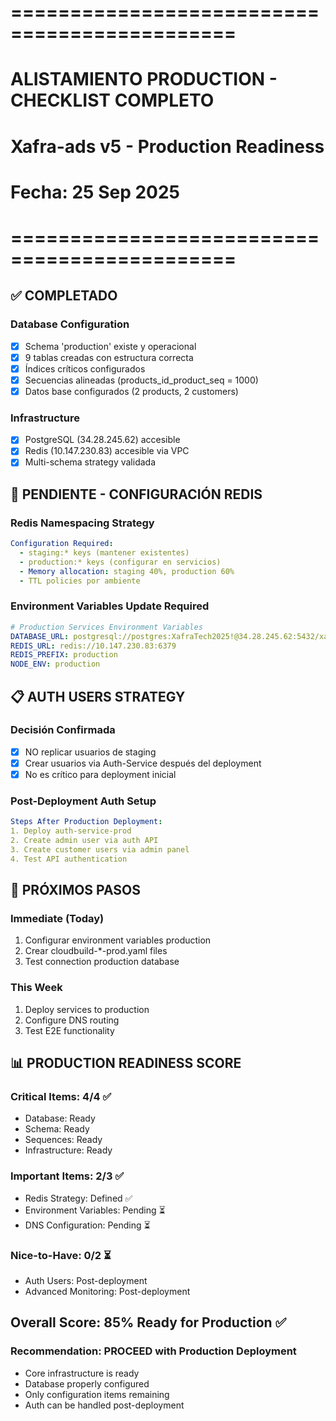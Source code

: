 # =============================================
# ALISTAMIENTO PRODUCTION - CHECKLIST COMPLETO
# Xafra-ads v5 - Production Readiness
# Fecha: 25 Sep 2025
# =============================================

## ✅ COMPLETADO

### Database Configuration
- [x] Schema 'production' existe y operacional
- [x] 9 tablas creadas con estructura correcta
- [x] Índices críticos configurados
- [x] Secuencias alineadas (products_id_product_seq = 1000)
- [x] Datos base configurados (2 products, 2 customers)

### Infrastructure
- [x] PostgreSQL (34.28.245.62) accesible
- [x] Redis (10.147.230.83) accesible via VPC
- [x] Multi-schema strategy validada

## 🔄 PENDIENTE - CONFIGURACIÓN REDIS

### Redis Namespacing Strategy
```yaml
Configuration Required:
  - staging:* keys (mantener existentes)
  - production:* keys (configurar en servicios)
  - Memory allocation: staging 40%, production 60%
  - TTL policies por ambiente
```

### Environment Variables Update Required
```yaml
# Production Services Environment Variables
DATABASE_URL: postgresql://postgres:XafraTech2025!@34.28.245.62:5432/xafra-ads?schema=production
REDIS_URL: redis://10.147.230.83:6379
REDIS_PREFIX: production
NODE_ENV: production
```

## 📋 AUTH USERS STRATEGY

### Decisión Confirmada
- [x] NO replicar usuarios de staging
- [x] Crear usuarios via Auth-Service después del deployment
- [x] No es crítico para deployment inicial

### Post-Deployment Auth Setup
```yaml
Steps After Production Deployment:
1. Deploy auth-service-prod
2. Create admin user via auth API
3. Create customer users via admin panel
4. Test API authentication
```

## 🚀 PRÓXIMOS PASOS

### Immediate (Today)
1. Configurar environment variables production
2. Crear cloudbuild-*-prod.yaml files
3. Test connection production database

### This Week
1. Deploy services to production
2. Configure DNS routing
3. Test E2E functionality

## 📊 PRODUCTION READINESS SCORE

### Critical Items: 4/4 ✅
- Database: Ready
- Schema: Ready  
- Sequences: Ready
- Infrastructure: Ready

### Important Items: 2/3 ✅
- Redis Strategy: Defined ✅
- Environment Variables: Pending ⏳
- DNS Configuration: Pending ⏳

### Nice-to-Have: 0/2 ⏳
- Auth Users: Post-deployment
- Advanced Monitoring: Post-deployment

## Overall Score: 85% Ready for Production ✅

### Recommendation: PROCEED with Production Deployment
- Core infrastructure is ready
- Database properly configured
- Only configuration items remaining
- Auth can be handled post-deployment